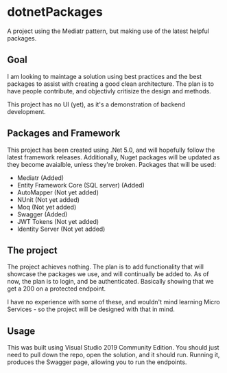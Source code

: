 # dotnetPackages
A project using the Mediatr pattern, but making use of the latest helpful packages.

## Goal
I am looking to maintage a solution using best practices and the best packages to assist with creating a good clean architecture. The plan is to have people contribute, and objectivly critisize the design and methods.

This project has no UI (yet), as it's a demonstration of backend development.

## Packages and Framework
This project has been created using .Net 5.0, and will hopefully follow the latest framework releases. Additionally, Nuget packages will be updated as they become avaialble, unless they're broken. Packages that will be used:

* Mediatr (Added)
* Entity Framework Core (SQL server) (Added)
* AutoMapper (Not yet added)
* NUnit (Not yet added)
* Moq (Not yet added)
* Swagger (Added)
* JWT Tokens (Not yet added)
* Identity Server (Not yet added)

## The project
The project achieves nothing. The plan is to add functionality that will showcase the packages we use, and will continually be added to. As of now, the plan is to login, and be authenticated. Basically showing that we get a 200 on a protected endpoint.

I have no experience with some of these, and wouldn't mind learning Micro Services - so the project will be designed with that in mind.

## Usage
This was built using Visual Studio 2019 Community Edition. You should just need to pull down the repo, open the solution, and it should run. Running it, produces the Swagger page, allowing you to run the endpoints.

